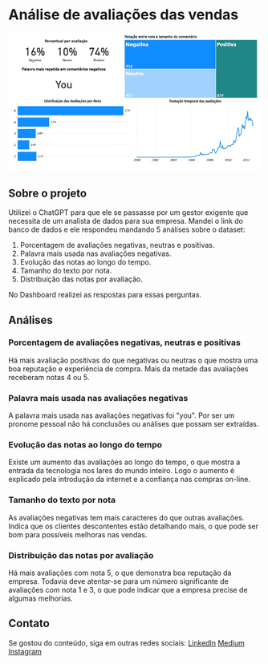 # Análise de avaliações das vendas

![Dashboard](https://github.com/leonamcassemir0/projeto-amazon/blob/main/dashboard%20projeto%20vendas.jpg?raw=true)

## Sobre o projeto

Utilizei o ChatGPT para que ele se passasse por um gestor exigente que necessita de um analista de dados para sua empresa. Mandei o link do banco de dados e ele respondeu mandando 5 análises sobre o dataset:

1. Porcentagem de avaliações negativas, neutras e positivas.
2. Palavra mais usada nas avaliações negativas.
3. Evolução das notas ao longo do tempo.
4. Tamanho do texto por nota.
5. Distribuição das notas por avaliação.

No Dashboard realizei as respostas para essas perguntas.

## Análises

### Porcentagem de avaliações negativas, neutras e positivas

Há mais avaliação positivas do que negativas ou neutras o que mostra uma boa reputação e experiência de compra.
Mais da metade das avaliações receberam notas 4 ou 5.

### Palavra mais usada nas avaliações negativas

A palavra mais usada nas avaliações negativas foi "you". 
Por ser um pronome pessoal não há conclusões ou análises que possam ser extraídas.

### Evolução das notas ao longo do tempo

Existe um aumento das avaliações ao longo do tempo, o que mostra a entrada da tecnologia nos lares do mundo inteiro.
Logo o aumento é explicado pela introdução da internet e a confiança nas compras on-line.

### Tamanho do texto por nota

As avaliações negativas tem mais caracteres do que outras avaliações.
Indica que os clientes descontentes estão detalhando mais, o que pode ser bom para possíveis melhoras nas vendas.

### Distribuição das notas por avaliação

Há mais avaliações com nota 5, o que demonstra boa reputação da empresa.
Todavia deve atentar-se para um número significante de avaliações com nota 1 e 3, o que pode indicar que a empresa precise de algumas melhorias.

## Contato

Se gostou do conteúdo, siga em outras redes sociais:
[Linkedln](www.linkedin.com/in/leonam-cassemiro-2564ba300)
[Medium](https://medium.com/@leonamuirley01)
[Instagram](www.instagram.com/leonam.cassemiro)
